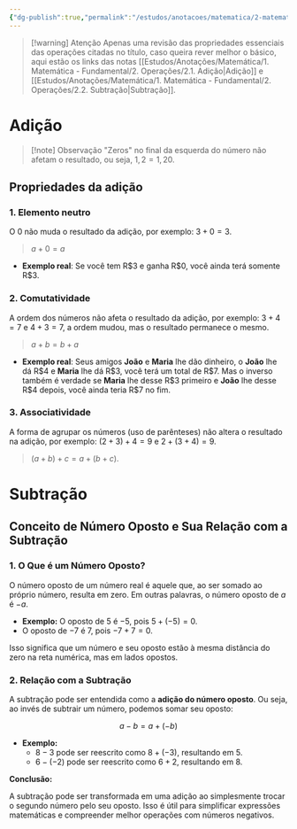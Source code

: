 ```yaml
---
{"dg-publish":true,"permalink":"/estudos/anotacoes/matematica/2-matematica-basico/1-operacoes-fundamentais/1-1-adicao-e-subtracao/","updated":"2025-03-14T21:31:37.309-03:00"}
---
```


> [!warning] Atenção
> Apenas uma revisão das propriedades essenciais das operações citadas no título, caso queira rever melhor o básico, aqui estão os links das notas [[Estudos/Anotações/Matemática/1. Matemática - Fundamental/2. Operações/2.1. Adição\|Adição]] e [[Estudos/Anotações/Matemática/1. Matemática - Fundamental/2. Operações/2.2. Subtração\|Subtração]].

# Adição

> [!note] Observação
> "Zeros" no final da esquerda do número não afetam o resultado, ou seja, $1,2 = 1,20$.

## Propriedades da adição

### 1. Elemento neutro

O $0$ não muda o resultado da adição, por exemplo: $3 + 0 = 3$.

> $a + 0 = a$

- **Exemplo real**: Se você tem $\text{R\$}3$ e ganha $\text{R\$}0$, você ainda terá somente $\text{R\$}3$.

### 2. Comutatividade

A ordem dos números não afeta o resultado da adição, por exemplo: $3 + 4 = 7$ e $4 + 3 = 7$, a ordem mudou, mas o resultado permanece o mesmo.

> $a + b = b + a$

- **Exemplo real**: Seus amigos **João** e **Maria** lhe dão dinheiro, o **João** lhe dá $\text{R\$}4$ e **Maria** lhe dá $\text{R\$}3$, você terá um total de $\text{R\$}7$. Mas o inverso também é verdade se **Maria** lhe desse $\text{R\$}3$ primeiro e **João** lhe desse $\text{R\$}4$ depois, você ainda teria $\text{R\$}7$ no fim.

### 3. Associatividade

A forma de agrupar os números (uso de parênteses) não altera o resultado na adição, por exemplo: $(2 + 3) + 4 = 9$ e $2 + (3 + 4) = 9$.

> $(a + b) + c = a + (b + c)$.

# Subtração

## Conceito de Número Oposto e Sua Relação com a Subtração

### 1. O Que é um Número Oposto?

O número oposto de um número real é aquele que, ao ser somado ao próprio número, resulta em zero. Em outras palavras, o número oposto de $a$ é $-a$.  

- **Exemplo:** O oposto de $5$ é $-5$, pois $5 + (-5) = 0$.  
- O oposto de $-7$ é $7$, pois $-7 + 7 = 0$.  

Isso significa que um número e seu oposto estão à mesma distância do zero na reta numérica, mas em lados opostos.  

### 2. Relação com a Subtração

A subtração pode ser entendida como a **adição do número oposto**. Ou seja, ao invés de subtrair um número, podemos somar seu oposto:

$$
a - b = a + (-b)
$$

- **Exemplo:** 
	- $8 - 3$ pode ser reescrito como $8 + (-3)$, resultando em $5$.  
	- $6 - (-2)$ pode ser reescrito como $6 + 2$, resultando em $8$.  

**Conclusão:**

A subtração pode ser transformada em uma adição ao simplesmente trocar o segundo número pelo seu oposto. Isso é útil para simplificar expressões matemáticas e compreender melhor operações com números negativos.